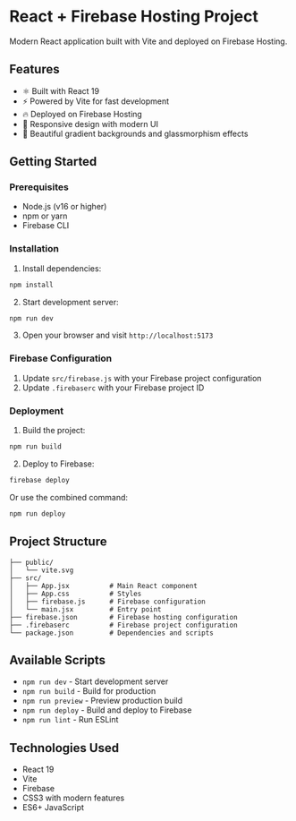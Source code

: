 # React + Firebase Hosting Project

Modern React application built with Vite and deployed on Firebase Hosting.

## Features

- ⚛️ Built with React 19
- ⚡ Powered by Vite for fast development
- 🔥 Deployed on Firebase Hosting
- 📱 Responsive design with modern UI
- 🎨 Beautiful gradient backgrounds and glassmorphism effects

## Getting Started

### Prerequisites

- Node.js (v16 or higher)
- npm or yarn
- Firebase CLI

### Installation

1. Install dependencies:
```bash
npm install
```

2. Start development server:
```bash
npm run dev
```

3. Open your browser and visit `http://localhost:5173`

### Firebase Configuration

1. Update `src/firebase.js` with your Firebase project configuration
2. Update `.firebaserc` with your Firebase project ID

### Deployment

1. Build the project:
```bash
npm run build
```

2. Deploy to Firebase:
```bash
firebase deploy
```

Or use the combined command:
```bash
npm run deploy
```

## Project Structure

```
├── public/
│   └── vite.svg
├── src/
│   ├── App.jsx          # Main React component
│   ├── App.css          # Styles
│   ├── firebase.js      # Firebase configuration
│   └── main.jsx         # Entry point
├── firebase.json        # Firebase hosting configuration
├── .firebaserc          # Firebase project configuration
└── package.json         # Dependencies and scripts
```

## Available Scripts

- `npm run dev` - Start development server
- `npm run build` - Build for production
- `npm run preview` - Preview production build
- `npm run deploy` - Build and deploy to Firebase
- `npm run lint` - Run ESLint

## Technologies Used

- React 19
- Vite
- Firebase
- CSS3 with modern features
- ES6+ JavaScript